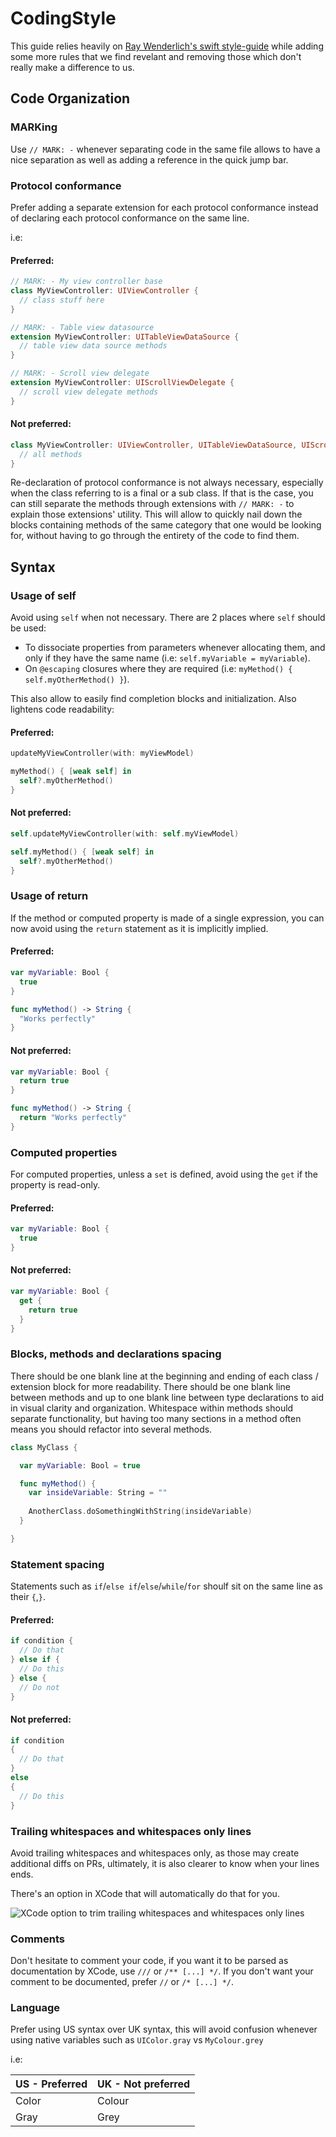 # CodingStyle

This guide relies heavily on [Ray Wenderlich's swift style-guide](https://github.com/raywenderlich/swift-style-guide) while adding some more rules that we find revelant and removing those which don't really make a difference to us.

## Code Organization

### MARKing

Use `// MARK: -` whenever separating code in the same file allows to have a nice separation as well as adding a reference in the quick jump bar.

### Protocol conformance

Prefer adding a separate extension for each protocol conformance instead of declaring each protocol conformance on the same line.

i.e:

#### Preferred:

```Swift
// MARK: - My view controller base
class MyViewController: UIViewController {
  // class stuff here
}

// MARK: - Table view datasource
extension MyViewController: UITableViewDataSource {
  // table view data source methods
}

// MARK: - Scroll view delegate
extension MyViewController: UIScrollViewDelegate {
  // scroll view delegate methods
}
```

#### Not preferred:

```Swift
class MyViewController: UIViewController, UITableViewDataSource, UIScrollViewDelegate {
  // all methods
}
```

Re-declaration of protocol conformance is not always necessary, especially when the class referring to is a final or a sub class.
If that is the case, you can still separate the methods through extensions with `// MARK: -` to explain those extensions' utility.
This will allow to quickly nail down the blocks containing methods of the same category that one would be looking for, without having to go through
the entirety of the code to find them.

## Syntax

### Usage of self

Avoid using `self` when not necessary.
There are 2 places where `self` should be used:
  - To dissociate properties from parameters whenever allocating them, and only if they have the same name (i.e: `self.myVariable = myVariable`).
  - On `@escaping` closures where they are required (i.e: `myMethod() { self.myOtherMethod() }`).

This also allow to easily find completion blocks and initialization. Also lightens code readability:

#### Preferred:

```Swift
updateMyViewController(with: myViewModel)

myMethod() { [weak self] in
  self?.myOtherMethod()
}
```

#### Not preferred:

```Swift
self.updateMyViewController(with: self.myViewModel)

self.myMethod() { [weak self] in
  self?.myOtherMethod()
}
```

### Usage of return

If the method or computed property is made of a single expression, you can now avoid using the `return` statement as it is implicitly implied.

#### Preferred:

```Swift
var myVariable: Bool {
  true
}

func myMethod() -> String {
  "Works perfectly"
}
```

#### Not preferred:

```Swift
var myVariable: Bool {
  return true
}

func myMethod() -> String {
  return "Works perfectly"
}
```

### Computed properties

For computed properties, unless a `set` is defined, avoid using the `get` if the property is read-only.

#### Preferred:

```Swift
var myVariable: Bool {
  true
}
```

#### Not preferred:

```Swift
var myVariable: Bool {
  get {
    return true
  }
}
```

### Blocks, methods and declarations spacing

There should be one blank line at the beginning and ending of each class / extension block for more readability.
There should be one blank line between methods and up to one blank line between type declarations to aid in visual clarity and organization.
Whitespace within methods should separate functionality, but having too many sections in a method often means you should refactor into several methods.

```Swift
class MyClass {

  var myVariable: Bool = true

  func myMethod() {
    var insideVariable: String = ""
    
    AnotherClass.doSomethingWithString(insideVariable)
  }

}
```

### Statement spacing

Statements such as `if`/`else if`/`else`/`while`/`for` shoulf sit on the same line as their `{`,`}`.

#### Preferred:

```Swift
if condition {
  // Do that
} else if {
  // Do this
} else {
  // Do not
}
```

#### Not preferred:

```Swift
if condition
{
  // Do that
}
else
{
  // Do this
}
```

### Trailing whitespaces and whitespaces only lines

Avoid trailing whitespaces and whitespaces only, as those may create additional diffs on PRs, ultimately, it is also clearer to know when your lines ends.

There's an option in XCode that will automatically do that for you.

![XCode option to trim trailing whitespaces and whitespaces only lines](https://pbs.twimg.com/media/DTawMEMWsAAbbbs?format=png&name=medium)

### Comments

Don't hesitate to comment your code, if you want it to be parsed as documentation by XCode, use `///` or `/** [...] */`. If you don't want
your comment to be documented, prefer `//` or `/* [...] */`.

### Language

Prefer using US syntax over UK syntax, this will avoid confusion whenever
using native variables such as `UIColor.gray` vs `MyColour.grey`

i.e:

US - Preferred | UK - Not preferred
------------ | -------------
Color | Colour
Gray | Grey
